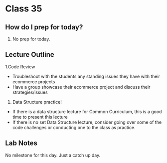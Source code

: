 # Class 35

## How do I prep for today?
1. No prep for today. 

## Lecture Outline
1.Code Review
   - Troubleshoot with the students any standing issues they have with their ecommerce projects
   - Have a group showcase their ecommerce project and discuss their strategies/issues
1. Data Structure practice!
  - If there is a data structure lecture for Common Curriculum, this is a good time to present this lecture
  - If there is no set Data Structure lecture, consider going over some of the code challenges or conducting one to the class as practice.

## Lab Notes
No milestone for this day. Just a catch up day.